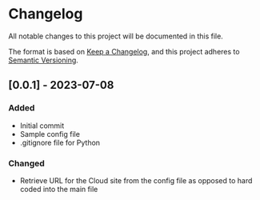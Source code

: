 # Changelog

All notable changes to this project will be documented in this file.

The format is based on [Keep a Changelog](https://keepachangelog.com/en/1.0.0/),
and this project adheres to [Semantic Versioning](https://semver.org/spec/v2.0.0.html).

## [0.0.1] - 2023-07-08

### Added

- Initial commit
- Sample config file
- .gitignore file for Python

### Changed

- Retrieve URL for the Cloud site from the config file as opposed to hard coded into the main file
